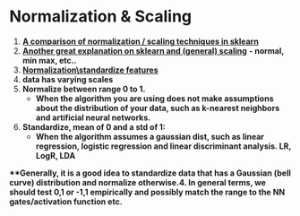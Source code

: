 # Normalization & Scaling

1. [**A comparison of normalization / scaling techniques in sklearn**](http://scikit-learn.org/stable/auto_examples/preprocessing/plot_all_scaling.html#sphx-glr-auto-examples-preprocessing-plot-all-scaling-py)
2. [**Another great explanation on sklearn and \(general\) scaling**](http://benalexkeen.com/feature-scaling-with-scikit-learn/) **- normal, min max, etc..**
3. [**Normalization\standardize features** ](http://machinelearningmastery.com/normalize-standardize-machine-learning-data-weka/)
4. **data has varying scales**
5. **Normalize between range 0 to 1.**
   * **When the algorithm you are using does not make assumptions about the distribution of your data, such as k-nearest neighbors and artificial neural networks.**
6. **Standardize, mean of 0 and a std of 1:**
   * **When the algorithm assumes a gaussian dist, such as linear regression, logistic regression and linear discriminant analysis. LR, LogR, LDA**

**\*\*Generally, it is a good idea to standardize data that has a Gaussian \(bell curve\) distribution and normalize otherwise.4. In general terms, we should test 0,1 or -1,1 empirically and possibly match the range to the NN gates/activation function etc.**

